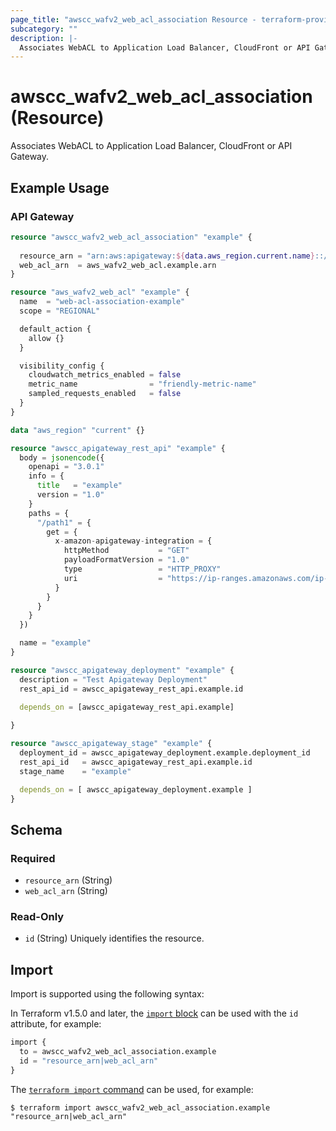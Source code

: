 ```yaml
---
page_title: "awscc_wafv2_web_acl_association Resource - terraform-provider-awscc"
subcategory: ""
description: |-
  Associates WebACL to Application Load Balancer, CloudFront or API Gateway.
---
```


# awscc_wafv2_web_acl_association (Resource)

Associates WebACL to Application Load Balancer, CloudFront or API Gateway.

## Example Usage

### API Gateway
```terraform
resource "awscc_wafv2_web_acl_association" "example" {
  
  resource_arn = "arn:aws:apigateway:${data.aws_region.current.name}::/restapis/${awscc_apigateway_rest_api.example.id}/stages/${awscc_apigateway_stage.example.stage_name}"
  web_acl_arn  = aws_wafv2_web_acl.example.arn
}

resource "aws_wafv2_web_acl" "example" {
  name  = "web-acl-association-example"
  scope = "REGIONAL"

  default_action {
    allow {}
  }

  visibility_config {
    cloudwatch_metrics_enabled = false
    metric_name                = "friendly-metric-name"
    sampled_requests_enabled   = false
  }
}

data "aws_region" "current" {}

resource "awscc_apigateway_rest_api" "example" {
  body = jsonencode({
    openapi = "3.0.1"
    info = {
      title   = "example"
      version = "1.0"
    }
    paths = {
      "/path1" = {
        get = {
          x-amazon-apigateway-integration = {
            httpMethod           = "GET"
            payloadFormatVersion = "1.0"
            type                 = "HTTP_PROXY"
            uri                  = "https://ip-ranges.amazonaws.com/ip-ranges.json"
          }
        }
      }
    }
  })

  name = "example"
}

resource "awscc_apigateway_deployment" "example" {
  description = "Test Apigateway Deployment"
  rest_api_id = awscc_apigateway_rest_api.example.id

  depends_on = [awscc_apigateway_rest_api.example]
 
}

resource "awscc_apigateway_stage" "example" {
  deployment_id = awscc_apigateway_deployment.example.deployment_id
  rest_api_id   = awscc_apigateway_rest_api.example.id
  stage_name    = "example"

  depends_on = [ awscc_apigateway_deployment.example ]
}
```

<!-- schema generated by tfplugindocs -->
## Schema

### Required

- `resource_arn` (String)
- `web_acl_arn` (String)

### Read-Only

- `id` (String) Uniquely identifies the resource.

## Import

Import is supported using the following syntax:

In Terraform v1.5.0 and later, the [`import` block](https://developer.hashicorp.com/terraform/language/import) can be used with the `id` attribute, for example:

```terraform
import {
  to = awscc_wafv2_web_acl_association.example
  id = "resource_arn|web_acl_arn"
}
```

The [`terraform import` command](https://developer.hashicorp.com/terraform/cli/commands/import) can be used, for example:

```shell
$ terraform import awscc_wafv2_web_acl_association.example "resource_arn|web_acl_arn"
```
